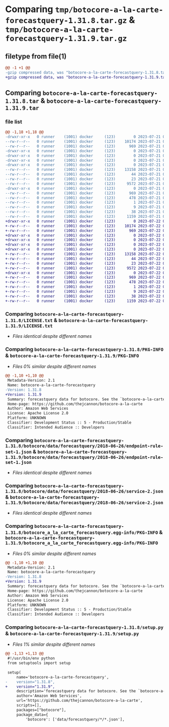 # Comparing `tmp/botocore-a-la-carte-forecastquery-1.31.8.tar.gz` & `tmp/botocore-a-la-carte-forecastquery-1.31.9.tar.gz`

## filetype from file(1)

```diff
@@ -1 +1 @@
-gzip compressed data, was "botocore-a-la-carte-forecastquery-1.31.8.tar", last modified: Fri Jul 21 01:21:34 2023, max compression
+gzip compressed data, was "botocore-a-la-carte-forecastquery-1.31.9.tar", last modified: Sat Jul 22 01:20:36 2023, max compression
```

## Comparing `botocore-a-la-carte-forecastquery-1.31.8.tar` & `botocore-a-la-carte-forecastquery-1.31.9.tar`

### file list

```diff
@@ -1,18 +1,18 @@
-drwxr-xr-x   0 runner    (1001) docker     (123)        0 2023-07-21 01:21:34.459161 botocore-a-la-carte-forecastquery-1.31.8/
--rw-r--r--   0 runner    (1001) docker     (123)    10174 2023-07-21 01:21:34.000000 botocore-a-la-carte-forecastquery-1.31.8/LICENSE.txt
--rw-r--r--   0 runner    (1001) docker     (123)      969 2023-07-21 01:21:34.459161 botocore-a-la-carte-forecastquery-1.31.8/PKG-INFO
-drwxr-xr-x   0 runner    (1001) docker     (123)        0 2023-07-21 01:21:34.459161 botocore-a-la-carte-forecastquery-1.31.8/botocore/
-drwxr-xr-x   0 runner    (1001) docker     (123)        0 2023-07-21 01:21:34.459161 botocore-a-la-carte-forecastquery-1.31.8/botocore/data/
-drwxr-xr-x   0 runner    (1001) docker     (123)        0 2023-07-21 01:21:34.459161 botocore-a-la-carte-forecastquery-1.31.8/botocore/data/forecastquery/
-drwxr-xr-x   0 runner    (1001) docker     (123)        0 2023-07-21 01:21:34.459161 botocore-a-la-carte-forecastquery-1.31.8/botocore/data/forecastquery/2018-06-26/
--rw-r--r--   0 runner    (1001) docker     (123)    13158 2023-07-21 01:21:06.000000 botocore-a-la-carte-forecastquery-1.31.8/botocore/data/forecastquery/2018-06-26/endpoint-rule-set-1.json
--rw-r--r--   0 runner    (1001) docker     (123)       44 2023-07-21 01:21:06.000000 botocore-a-la-carte-forecastquery-1.31.8/botocore/data/forecastquery/2018-06-26/examples-1.json
--rw-r--r--   0 runner    (1001) docker     (123)       23 2023-07-21 01:21:06.000000 botocore-a-la-carte-forecastquery-1.31.8/botocore/data/forecastquery/2018-06-26/paginators-1.json
--rw-r--r--   0 runner    (1001) docker     (123)     9572 2023-07-21 01:21:06.000000 botocore-a-la-carte-forecastquery-1.31.8/botocore/data/forecastquery/2018-06-26/service-2.json
-drwxr-xr-x   0 runner    (1001) docker     (123)        0 2023-07-21 01:21:34.459161 botocore-a-la-carte-forecastquery-1.31.8/botocore_a_la_carte_forecastquery.egg-info/
--rw-r--r--   0 runner    (1001) docker     (123)      969 2023-07-21 01:21:34.000000 botocore-a-la-carte-forecastquery-1.31.8/botocore_a_la_carte_forecastquery.egg-info/PKG-INFO
--rw-r--r--   0 runner    (1001) docker     (123)      478 2023-07-21 01:21:34.000000 botocore-a-la-carte-forecastquery-1.31.8/botocore_a_la_carte_forecastquery.egg-info/SOURCES.txt
--rw-r--r--   0 runner    (1001) docker     (123)        1 2023-07-21 01:21:34.000000 botocore-a-la-carte-forecastquery-1.31.8/botocore_a_la_carte_forecastquery.egg-info/dependency_links.txt
--rw-r--r--   0 runner    (1001) docker     (123)        9 2023-07-21 01:21:34.000000 botocore-a-la-carte-forecastquery-1.31.8/botocore_a_la_carte_forecastquery.egg-info/top_level.txt
--rw-r--r--   0 runner    (1001) docker     (123)       38 2023-07-21 01:21:34.459161 botocore-a-la-carte-forecastquery-1.31.8/setup.cfg
--rw-r--r--   0 runner    (1001) docker     (123)     1159 2023-07-21 01:21:34.000000 botocore-a-la-carte-forecastquery-1.31.8/setup.py
+drwxr-xr-x   0 runner    (1001) docker     (123)        0 2023-07-22 01:20:36.597098 botocore-a-la-carte-forecastquery-1.31.9/
+-rw-r--r--   0 runner    (1001) docker     (123)    10174 2023-07-22 01:20:36.000000 botocore-a-la-carte-forecastquery-1.31.9/LICENSE.txt
+-rw-r--r--   0 runner    (1001) docker     (123)      969 2023-07-22 01:20:36.593098 botocore-a-la-carte-forecastquery-1.31.9/PKG-INFO
+drwxr-xr-x   0 runner    (1001) docker     (123)        0 2023-07-22 01:20:36.593098 botocore-a-la-carte-forecastquery-1.31.9/botocore/
+drwxr-xr-x   0 runner    (1001) docker     (123)        0 2023-07-22 01:20:36.593098 botocore-a-la-carte-forecastquery-1.31.9/botocore/data/
+drwxr-xr-x   0 runner    (1001) docker     (123)        0 2023-07-22 01:20:36.593098 botocore-a-la-carte-forecastquery-1.31.9/botocore/data/forecastquery/
+drwxr-xr-x   0 runner    (1001) docker     (123)        0 2023-07-22 01:20:36.593098 botocore-a-la-carte-forecastquery-1.31.9/botocore/data/forecastquery/2018-06-26/
+-rw-r--r--   0 runner    (1001) docker     (123)    13158 2023-07-22 01:20:09.000000 botocore-a-la-carte-forecastquery-1.31.9/botocore/data/forecastquery/2018-06-26/endpoint-rule-set-1.json
+-rw-r--r--   0 runner    (1001) docker     (123)       44 2023-07-22 01:20:09.000000 botocore-a-la-carte-forecastquery-1.31.9/botocore/data/forecastquery/2018-06-26/examples-1.json
+-rw-r--r--   0 runner    (1001) docker     (123)       23 2023-07-22 01:20:09.000000 botocore-a-la-carte-forecastquery-1.31.9/botocore/data/forecastquery/2018-06-26/paginators-1.json
+-rw-r--r--   0 runner    (1001) docker     (123)     9572 2023-07-22 01:20:09.000000 botocore-a-la-carte-forecastquery-1.31.9/botocore/data/forecastquery/2018-06-26/service-2.json
+drwxr-xr-x   0 runner    (1001) docker     (123)        0 2023-07-22 01:20:36.593098 botocore-a-la-carte-forecastquery-1.31.9/botocore_a_la_carte_forecastquery.egg-info/
+-rw-r--r--   0 runner    (1001) docker     (123)      969 2023-07-22 01:20:36.000000 botocore-a-la-carte-forecastquery-1.31.9/botocore_a_la_carte_forecastquery.egg-info/PKG-INFO
+-rw-r--r--   0 runner    (1001) docker     (123)      478 2023-07-22 01:20:36.000000 botocore-a-la-carte-forecastquery-1.31.9/botocore_a_la_carte_forecastquery.egg-info/SOURCES.txt
+-rw-r--r--   0 runner    (1001) docker     (123)        1 2023-07-22 01:20:36.000000 botocore-a-la-carte-forecastquery-1.31.9/botocore_a_la_carte_forecastquery.egg-info/dependency_links.txt
+-rw-r--r--   0 runner    (1001) docker     (123)        9 2023-07-22 01:20:36.000000 botocore-a-la-carte-forecastquery-1.31.9/botocore_a_la_carte_forecastquery.egg-info/top_level.txt
+-rw-r--r--   0 runner    (1001) docker     (123)       38 2023-07-22 01:20:36.597098 botocore-a-la-carte-forecastquery-1.31.9/setup.cfg
+-rw-r--r--   0 runner    (1001) docker     (123)     1159 2023-07-22 01:20:36.000000 botocore-a-la-carte-forecastquery-1.31.9/setup.py
```

### Comparing `botocore-a-la-carte-forecastquery-1.31.8/LICENSE.txt` & `botocore-a-la-carte-forecastquery-1.31.9/LICENSE.txt`

 * *Files identical despite different names*

### Comparing `botocore-a-la-carte-forecastquery-1.31.8/PKG-INFO` & `botocore-a-la-carte-forecastquery-1.31.9/PKG-INFO`

 * *Files 0% similar despite different names*

```diff
@@ -1,10 +1,10 @@
 Metadata-Version: 2.1
 Name: botocore-a-la-carte-forecastquery
-Version: 1.31.8
+Version: 1.31.9
 Summary: forecastquery data for botocore. See the `botocore-a-la-carte` package for more info.
 Home-page: https://github.com/thejcannon/botocore-a-la-carte
 Author: Amazon Web Services
 License: Apache License 2.0
 Platform: UNKNOWN
 Classifier: Development Status :: 5 - Production/Stable
 Classifier: Intended Audience :: Developers
```

### Comparing `botocore-a-la-carte-forecastquery-1.31.8/botocore/data/forecastquery/2018-06-26/endpoint-rule-set-1.json` & `botocore-a-la-carte-forecastquery-1.31.9/botocore/data/forecastquery/2018-06-26/endpoint-rule-set-1.json`

 * *Files identical despite different names*

### Comparing `botocore-a-la-carte-forecastquery-1.31.8/botocore/data/forecastquery/2018-06-26/service-2.json` & `botocore-a-la-carte-forecastquery-1.31.9/botocore/data/forecastquery/2018-06-26/service-2.json`

 * *Files identical despite different names*

### Comparing `botocore-a-la-carte-forecastquery-1.31.8/botocore_a_la_carte_forecastquery.egg-info/PKG-INFO` & `botocore-a-la-carte-forecastquery-1.31.9/botocore_a_la_carte_forecastquery.egg-info/PKG-INFO`

 * *Files 0% similar despite different names*

```diff
@@ -1,10 +1,10 @@
 Metadata-Version: 2.1
 Name: botocore-a-la-carte-forecastquery
-Version: 1.31.8
+Version: 1.31.9
 Summary: forecastquery data for botocore. See the `botocore-a-la-carte` package for more info.
 Home-page: https://github.com/thejcannon/botocore-a-la-carte
 Author: Amazon Web Services
 License: Apache License 2.0
 Platform: UNKNOWN
 Classifier: Development Status :: 5 - Production/Stable
 Classifier: Intended Audience :: Developers
```

### Comparing `botocore-a-la-carte-forecastquery-1.31.8/setup.py` & `botocore-a-la-carte-forecastquery-1.31.9/setup.py`

 * *Files 1% similar despite different names*

```diff
@@ -1,13 +1,13 @@
 #!/usr/bin/env python
 from setuptools import setup
 
 setup(
     name='botocore-a-la-carte-forecastquery',
-    version="1.31.8",
+    version="1.31.9",
     description='forecastquery data for botocore. See the `botocore-a-la-carte` package for more info.',
     author='Amazon Web Services',
     url='https://github.com/thejcannon/botocore-a-la-carte',
     scripts=[],
     packages=["botocore"],
     package_data={
         'botocore': ['data/forecastquery/*/*.json'],
```

